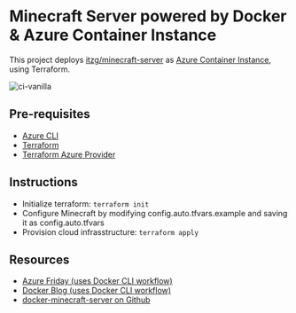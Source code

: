 # Minecraft Server powered by Docker & Azure Container Instance
This project deploys [itzg/minecraft-server](https://hub.docker.com/r/itzg/minecraft-server) as [Azure Container Instance](https://azure.microsoft.com/en-us/services/container-instances/), using Terraform.

![ci-vanilla](https://github.com/geekzter/azure-minecraft-docker/workflows/ci-vanilla/badge.svg)

## Pre-requisites
- [Azure CLI](http://aka.ms/azure-cli)
- [Terraform](https://www.terraform.io/)
- [Terraform Azure Provider](https://www.terraform.io/docs/providers/azurerm/index.html)


## Instructions
- Initialize terraform: `terraform init`
- Configure Minecraft by modifying config.auto.tfvars.example and saving it as config.auto.tfvars
- Provision cloud infrasstructure: `terraform apply`

## Resources
- [Azure Friday (uses Docker CLI workflow)](https://www.youtube.com/watch?v=2D8FTi-Zvt0)
- [Docker Blog (uses Docker CLI workflow)](https://www.docker.com/blog/deploying-a-minecraft-docker-server-to-the-cloud/)
- [docker-minecraft-server on Github](https://github.com/itzg/docker-minecraft-server)